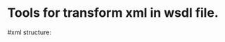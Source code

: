 # Tools for transform xml in wsdl file.

#xml structure:

<content>
  <fields name="University">
    <field name="Adress" type="complextype">
      <field name="Country" type="string" size="" label=""/>
      <field name="City" type="string" size="" label=""/>
      <field name="Zone" type="string" size="" label=""/>
    </field>
    <field name="Name" type="string" size="" label=""/>
    <field name="DateCreate" type="datetime" size="" label=""/>
  </fields>
  <service>
    <operation name="CreateUniversity"/>
    <operation name="UpdateUniversity"/>
    <operation name="DeleteUniversity"/>
    <operation name="SelectUniversity"/>
  </service>
 </content>
